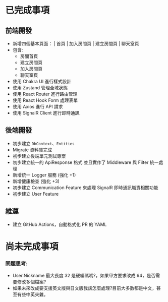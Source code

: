 ﻿# 已完成事項

## 前端開發

- 新增四個基本頁面： | 首頁 | 加入房間頁 | 建立房間頁 | 聊天室頁
- 包含:
  - 房間首頁
  - 建立房間頁
  - 加入房間頁
  - 聊天室頁
- 使用 Chakra UI 進行樣式設計
- 使用 Zustand 管理全域狀態
- 使用 React Router 進行路由管理
- 使用 React Hook Form 處理表單
- 使用 Axios 進行 API 請求
- 使用 SignalR Client 進行即時通訊

## 後端開發

- 初步建立 `DbContext`、`Entities`
- Migrate 資料庫完成
- 初步建立後端單元測試專案
- 初步建立統一的 ApiResponse 格式 並且實作了 Middleware 與 Filter 統一處理
- 新增統一 Logger 服務 (強化 +1)
- 新增健康檢查 (強化 +3)
- 初步建立 Communication Feature 來處理 SignalR 即時通訊職責相關功能
- 初步建立 User Feature
## 維運

- 建立 GitHub Actions，自動格式化 PR 的 YAML

# 尚未完成事項

### 問題思考:
- User.Nickname 最大長度 32 是硬編碼嗎?，如果甲方要求改成 64，是否需要修改多個檔案?
- 如果未來改成要支援英文版與日文版我該怎麼處理?目前大多數都是中文，甚至有些中英夾雜。
